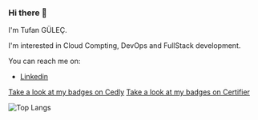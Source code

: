 ### Hi there 👋

I'm Tufan GÜLEÇ. 

I'm interested in Cloud Compting, DevOps and FullStack development. 

You can reach me on:

- [Linkedin](https://www.linkedin.com/in/gulectufan/ "Tufan GÜLEÇ - Linkedin page")

[Take a look at my badges on Cedly](https://www.credly.com/users/gulectufan/badges "Tufan GÜLEÇ - Creedly")
[Take a look at my badges on Certifier](https://verified.sertifier.com/en/profile/tufangulec796330 "Tufan GÜLEÇ - Certifier")


<!--

- 🔭 I’m currently working on ...
- 🌱 I’m currently learning ...
- 👯 I’m looking to collaborate on ...
- 🤔 I’m looking for help with ...
- 💬 Ask me about ...
- 📫 How to reach me: ...
- 😄 Pronouns: ...
- ⚡ Fun fact: ...
-->


<!-- Most Used Languages 
- kaynak kodu : https://github.com/anuraghazra/github-readme-stats 
- C mikatarını artırınca bunu kullan [![Top Langs](https://github-readme-stats.vercel.app/api/top-langs/?username=gulectufan&layout=compact)](https://github.com/gulectufan/github-readme-stats)
-->
![Top Langs](https://github-readme-stats.vercel.app/api/top-langs/?username=gulectufan&hide_progress=true)


